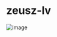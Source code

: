 # zeusz-lv
![image](https://user-images.githubusercontent.com/5490310/234031410-2df9c39a-e7db-45be-ae06-4e206f6e4c3a.png)


